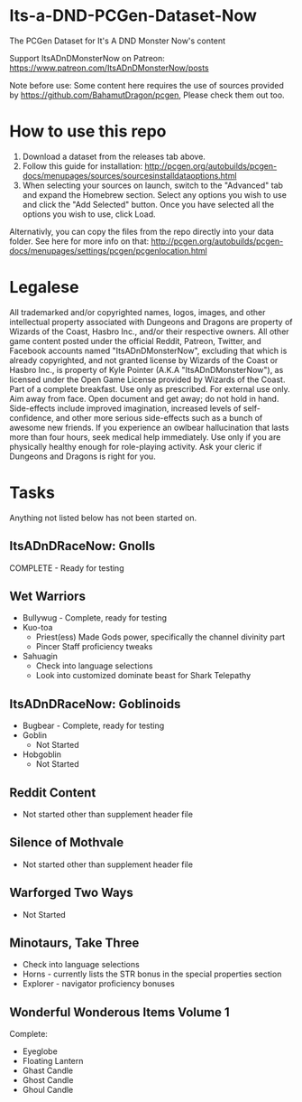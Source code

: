 # Its-a-DND-PCGen-Dataset-Now
The PCGen Dataset for It's A DND Monster Now's content

Support ItsADnDMonsterNow on Patreon: https://www.patreon.com/ItsADnDMonsterNow/posts

Note before use: Some content here requires the use of sources provided by https://github.com/BahamutDragon/pcgen, Please check them out too.

# How to use this repo

1.	Download a dataset from the releases tab above.
2.	Follow this guide for installation: http://pcgen.org/autobuilds/pcgen-docs/menupages/sources/sourcesinstalldataoptions.html
3.	When selecting your sources on launch, switch to the "Advanced" tab and expand the Homebrew section. Select any options you wish to use and click the "Add Selected" button. Once you have selected all the options you wish to use, click Load.

Alternativly, you can copy the files from the repo directly into your data folder. See here for more info on that: http://pcgen.org/autobuilds/pcgen-docs/menupages/settings/pcgen/pcgenlocation.html

# Legalese


All trademarked and/or copyrighted names, logos, images, and other intellectual property associated with Dungeons and Dragons
are property of Wizards of the Coast, Hasbro Inc., and/or their respective owners. All other game content posted under the official
Reddit, Patreon, Twitter, and Facebook accounts named "ItsADnDMonsterNow", excluding that which is already copyrighted, and
not granted license by Wizards of the Coast or Hasbro Inc., is property of Kyle Pointer (A.K.A "ItsADnDMonsterNow"), as licensed
under the Open Game License provided by Wizards of the Coast. Part of a complete breakfast. Use only as prescribed. For external
use only. Aim away from face. Open document and get away; do not hold in hand. Side-effects include improved imagination,
increased levels of self-confidence, and other more serious side-effects such as a bunch of awesome new friends. If you experience an
owlbear hallucination that lasts more than four hours, seek medical help immediately. Use only if you are physically healthy enough
for role-playing activity. Ask your cleric if Dungeons and Dragons is right for you.


# Tasks

Anything not listed below has not been started on.

## ItsADnDRaceNow: Gnolls

COMPLETE - Ready for testing

## Wet Warriors

* Bullywug - Complete, ready for testing
* Kuo-toa
	* Priest(ess) Made Gods power, specifically the channel divinity part
	* Pincer Staff proficiency tweaks
* Sahuagin
	* Check into language selections
	* Look into customized dominate beast for Shark Telepathy

## ItsADnDRaceNow: Goblinoids

* Bugbear - Complete, ready for testing
* Goblin
	* Not Started
* Hobgoblin
	* Not Started

## Reddit Content

* Not started other than supplement header file

## Silence of Mothvale

* Not started other than supplement header file

## Warforged Two Ways

* Not Started

## Minotaurs, Take Three

* Check into language selections
* Horns - currently lists the STR bonus in the special properties section
* Explorer - navigator proficiency bonuses

## Wonderful Wonderous Items Volume 1

Complete:
* Eyeglobe
* Floating Lantern
* Ghast Candle
* Ghost Candle
* Ghoul Candle
